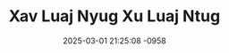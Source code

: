 ---
layout: movie-video-data
date: 2025-03-01 21:25:08 -0958
categories: movie

# Site Attributes
title: "Xav Luaj Nyug Xu Luaj Ntug"
permalink: "/movie/Xav_Luaj_Nyug_Xu_Luaj_Ntug"

# Movie Attributes
synopsis: "Zaj dab neeg xav luaj nyug xu luaj ntug yog ib zaj dab neeg tsim tawm los muaj tseeb raws li peb neeg hmoob lub neej. Ua neej nyob yeej xav kom tau zoo los lub neej nws tsis zoo raws li xav, qhia tias yuav ua zoo los tsis mus li hais. Zaj dab neeg no qhia txog kev txom nyem, kev ua ntsuag, muaj quaj, muaj luag thiab ntau ntau yam kev lom zem. "
producer: "Hmong Motion Pictures Production"
director: "Ricky Moua"
writer: ""
video_link: "https://youtu.be/wNUFYN8Cb98?si=SvDzHjZOvSJmS_YX"
genre: "Drama"
year: ""
release_type: "DVD"
storage: "Center for Hmong Studies"
thumbnail: "/assets/images/movie_thumbnails/Xav Luaj Nyug Xu Luaj Ntug.jpeg"
publishing_company: "Hmong Motion Pictures Production"

# Sequels + Parts
base_movie: ""
total_parts: 0
sequel: ""

# Movie Cast
cast:
- name: "Ricky Moua"
- name: "Pob Tsuas Xyooj"
- name: "Mos Vwj"
- name: "Ntxoo Lauj"
- name: "Kab Npauj Xyooj"
---